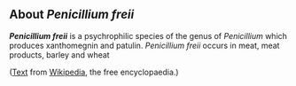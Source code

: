 About *Penicillium freii* 
-------------------------



***Penicillium freii*** is a psychrophilic species of the genus of
*Penicillium* which produces xanthomegnin and patulin. *Penicillium
freii* occurs in meat, meat products, barley and wheat

([Text](http://en.wikipedia.org/wiki/Penicillium_freii) from
[Wikipedia](http://en.wikipedia.org/), the free encyclopaedia.)
